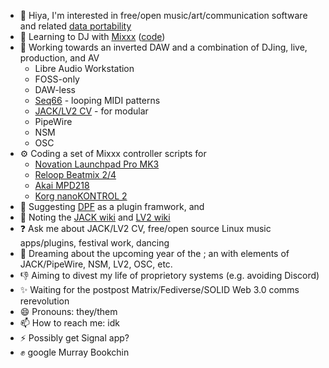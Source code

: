 - 👋 Hiya, I'm interested in free/open music/art/communication software and related [data portability](https://en.wikipedia.org/wiki/Data_portability)
- 🌱 Learning to DJ with [Mixxx](https://mixxx.org) ([code](https://github.com/mixxxdj/mixxx))
- 👣 Working towards an inverted DAW and a combination of DJing, live, production, and AV
    - Libre Audio Workstation
    - FOSS-only
    - DAW-less
    - [Seq66](https://github.com/ahlstromcj/seq66) - looping MIDI patterns
    - [JACK/LV2 CV](https://linuxmusicians.com/viewtopic.php?f=1&t=20701) - for modular 
    - PipeWire 
    - NSM
    - OSC
- ⚙️ Coding a set of Mixxx controller scripts for 
    - [Novation Launchpad Pro MK3](https://github.com/mxmilkiib/mixxx-launchpad-pro-mk3-milkii)
    - [Reloop Beatmix 2/4](https://github.com/mxmilkiib/mixxx-reloop-beatmix-2-4-milkii)
    - [Akai MPD218](https://github.com/mxmilkiib/mixxx-akai-mpd218-milkii)
    - [Korg nanoKONTROL 2](https://github.com/mxmilkiib/mixxx-korg-nanokontrol-2-milkii)
- 🤔 Suggesting [DPF](https://github.com/DISTRHO/DPF) as a plugin framwork, and 
- 👯 Noting the [JACK wiki](https://github.com/jackaudio/jackaudio.github.com/wiki) and [LV2 wiki](https://github.com/lv2/lv2/wiki)
- ❓ Ask me about JACK/LV2 CV, free/open source Linux music apps/plugins, festival work, dancing 
- 💭 Dreaming about the upcoming year of the ; an  with elements of JACK/PipeWire, NSM, LV2, OSC, etc.
- 👎 Aiming to divest my life of proprietory systems (e.g. avoiding Discord)
- ✨ Waiting for the postpost Matrix/Fediverse/SOLID Web 3.0 comms rerevolution
- 😄 Pronouns: they/them
- 📫 How to reach me: idk
- ⚡ Possibly get Signal app?
- ✊ google Murray Bookchin
